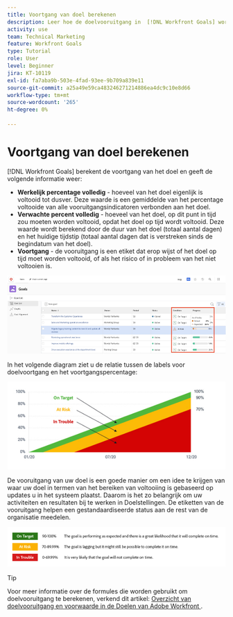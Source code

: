 ```yaml
---
title: Voortgang van doel berekenen
description: Leer hoe de doelvooruitgang in  [!DNL Workfront Goals] wordt berekend.
activity: use
team: Technical Marketing
feature: Workfront Goals
type: Tutorial
role: User
level: Beginner
jira: KT-10119
exl-id: fa7aba9b-503e-4fad-93ee-9b709a839e11
source-git-commit: a25a49e59ca483246271214886ea4dc9c10e8d66
workflow-type: tm+mt
source-wordcount: '265'
ht-degree: 0%

---
```


# Voortgang van doel berekenen

[!DNL Workfront Goals] berekent de voortgang van het doel en geeft de volgende informatie weer:

* **Werkelijk percentage volledig** - hoeveel van het doel eigenlijk is voltooid tot dusver. Deze waarde is een gemiddelde van het percentage voltooide van alle vooruitgangsindicatoren verbonden aan het doel.
* **Verwachte percent volledig** - hoeveel van het doel, op dit punt in tijd zou moeten worden voltooid, opdat het doel op tijd wordt voltooid. Deze waarde wordt berekend door de duur van het doel (totaal aantal dagen) en het huidige tijdstip (totaal aantal dagen dat is verstreken sinds de begindatum van het doel).
* **Voortgang** - de vooruitgang is een etiket dat erop wijst of het doel op tijd moet worden voltooid, of als het risico of in probleem van het niet voltooien is.

![ Een schermafbeelding van de voortgang van het doel in [!DNL Workfront Goals]](assets/13-workfront-goals-percent-complete.png)

In het volgende diagram ziet u de relatie tussen de labels voor doelvoortgang en het voortgangspercentage:

![ een grafiek die de verhouding tussen de etiketten van de doelvooruitgang en vooruitgangspercentage illustreert ](assets/14-workfront-goals-progress-statuses.jpeg)

De vooruitgang van uw doel is een goede manier om een idee te krijgen van waar uw doel in termen van het bereiken van voltooiing is gebaseerd op updates u in het systeem plaatst. Daarom is het zo belangrijk om uw activiteiten en resultaten bij te werken in Doelstellingen. De etiketten van de vooruitgang helpen een gestandaardiseerde status aan de rest van de organisatie meedelen.

![ Een afbeelding die de verschillende voortgangslabels bedekt in [!DNL Workfront Goals]](assets/15-workfront-goals-progress-bar-code.png)


>[!TIP]
>
>Voor meer informatie over de formules die worden gebruikt om doelvooruitgang te berekenen, verkend dit artikel: [ Overzicht van doelvooruitgang en voorwaarde in de Doelen van Adobe Workfront ](https://experienceleague.adobe.com/docs/workfront/using/adobe-workfront-goals/goal-management/calculate-goal-progress.html?lang=en#overview-of-goal-progress-and-threshold).

